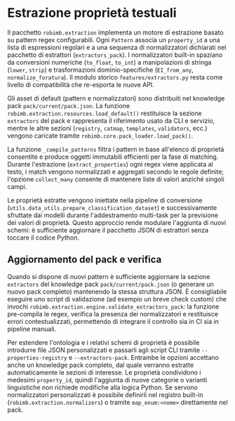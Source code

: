 # Estrazione proprietà testuali

Il pacchetto `robimb.extraction` implementa un motore di estrazione basato su pattern regex configurabili. Ogni `Pattern` associa un `property_id` a una lista di espressioni regolari e a una sequenza di normalizzatori dichiarati nel pacchetto di estrattori (`extractors_pack`). I normalizzatori built-in spaziano da conversioni numeriche (`to_float`, `to_int`) a manipolazioni di stringa (`lower`, `strip`) e trasformazioni dominio-specifiche (`EI_from_any`, `normalize_foratura`). Il modulo storico `features/extractors.py` resta come livello di compatibilità che re-esporta le nuove API.

Gli asset di default (pattern e normalizzatori) sono distribuiti nel knowledge pack `pack/current/pack.json`. La funzione `robimb.extraction.resources.load_default()` restituisce la sezione `extractors` del pack e rappresenta il riferimento usato da CLI e servizio, mentre le altre sezioni (`registry`, `catmap`, `templates`, `validators`, ecc.) vengono caricate tramite `robimb.core.pack_loader.load_pack()`.


La funzione `_compile_patterns` filtra i pattern in base all'elenco di proprietà consentite e produce oggetti immutabili efficienti per la fase di matching. Durante l'estrazione (`extract_properties`) ogni regex viene applicata al testo, i match vengono normalizzati e aggregati secondo le regole definite; l'opzione `collect_many` consente di mantenere liste di valori anziché singoli campi.

Le proprietà estratte vengono iniettate nella pipeline di conversione (`utils.data_utils.prepare_classification_dataset`) e successivamente sfruttate dai modelli durante l'addestramento multi-task per la previsione dei valori di proprietà. Questo approccio rende modulare l'aggiunta di nuovi schemi: è sufficiente aggiornare il pacchetto JSON di estrattori senza toccare il codice Python.

## Aggiornamento del pack e verifica

Quando si dispone di nuovi pattern è sufficiente aggiornare la sezione `extractors` del knowledge pack `pack/current/pack.json` (o generare un nuovo pack completo) mantenendo la stessa struttura JSON. È consigliabile eseguire uno script di validazione (ad esempio un breve check custom) che invochi `robimb.extraction.engine.validate_extractors_pack`: la funzione pre-compila le regex, verifica la presenza dei normalizzatori e restituisce errori contestualizzati, permettendo di integrare il controllo sia in CI sia in pipeline manuali.

Per estendere l'ontologia e i relativi schemi di proprietà è possibile introdurre file JSON personalizzati e passarli agli script CLI tramite `--properties-registry` e `--extractors-pack`. Entrambe le opzioni accettano anche un knowledge pack completo, dal quale verranno estratte automaticamente le sezioni di interesse. Le proprietà condividono i medesimi `property_id`, quindi l'aggiunta di nuove categorie o varianti linguistiche non richiede modifiche alla logica Python. Se servono normalizzatori personalizzati è possibile definirli nel registro built-in (`robimb.extraction.normalizers`) o tramite `map_enum:<nome>` direttamente nel pack.
